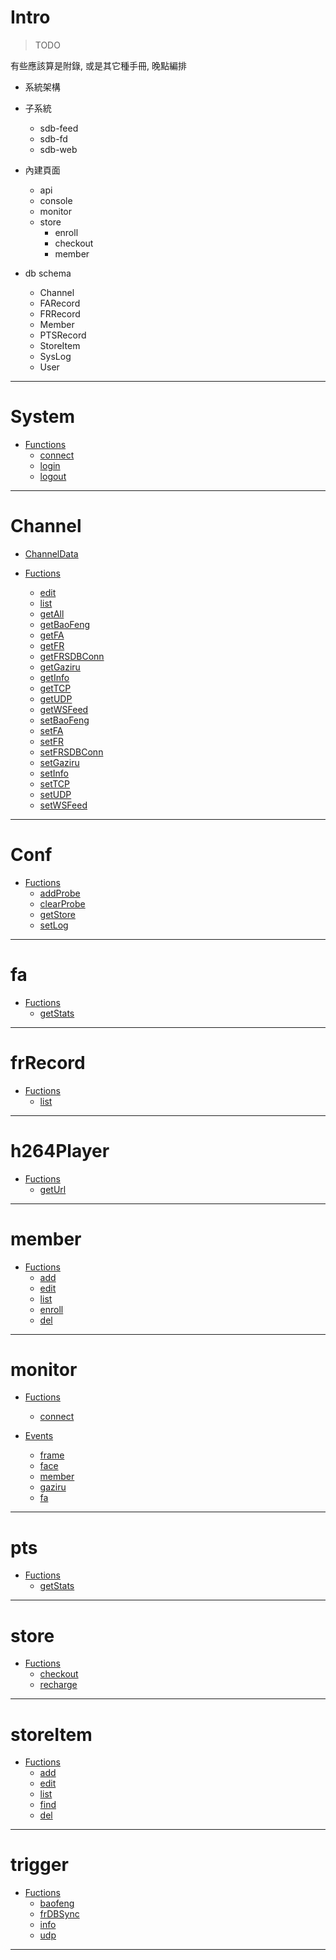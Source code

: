 
# Intro

> TODO

有些應該算是附錄, 或是其它種手冊, 晚點編排

- 系統架構

- 子系統
  - sdb-feed
  - sdb-fd
  - sdb-web

- 內建頁面
  - api
  - console
  - monitor
  - store
    - enroll
    - checkout
    - member

- db schema
  - Channel
  - FARecord
  - FRRecord
  - Member
  - PTSRecord
  - StoreItem
  - SysLog
  - User

---

# System

- [Functions](https://github.com/Org08/sdb-nexus/blob/master/docs/API/SrAPI/System.md)
  - [connect](https://github.com/Org08/sdb-nexus/blob/master/docs/API/SrAPI/System.md#connect)
  - [login](https://github.com/Org08/sdb-nexus/blob/master/docs/API/SrAPI/System.md#login)
  - [logout](https://github.com/Org08/sdb-nexus/blob/master/docs/API/SrAPI/System.md#logout)

---

# Channel

- [ChannelData](https://github.com/Org08/sdb-nexus/blob/master/docs/API/SrAPI/ChannelData.md)

- [Fuctions](https://github.com/Org08/sdb-nexus/blob/master/docs/API/SrAPI/Channel.md)
  - [edit](https://github.com/Org08/sdb-nexus/blob/master/docs/API/SrAPI/Channel.md#edit)
  - [list](https://github.com/Org08/sdb-nexus/blob/master/docs/API/SrAPI/Channel.md#list)
  - [getAll](https://github.com/Org08/sdb-nexus/blob/master/docs/API/SrAPI/Channel.md#getAll)
  - [getBaoFeng](https://github.com/Org08/sdb-nexus/blob/master/docs/API/SrAPI/Channel.md#getBaoFeng)
  - [getFA](https://github.com/Org08/sdb-nexus/blob/master/docs/API/SrAPI/Channel.md#getFA)
  - [getFR](https://github.com/Org08/sdb-nexus/blob/master/docs/API/SrAPI/Channel.md#getFR)
  - [getFRSDBConn](https://github.com/Org08/sdb-nexus/blob/master/docs/API/SrAPI/Channel.md#getFRSDBConn)
  - [getGaziru](https://github.com/Org08/sdb-nexus/blob/master/docs/API/SrAPI/Channel.md#getGaziru)
  - [getInfo](https://github.com/Org08/sdb-nexus/blob/master/docs/API/SrAPI/Channel.md#getInfo)
  - [getTCP](https://github.com/Org08/sdb-nexus/blob/master/docs/API/SrAPI/Channel.md#getTCP)
  - [getUDP](https://github.com/Org08/sdb-nexus/blob/master/docs/API/SrAPI/Channel.md#getUDP)
  - [getWSFeed](https://github.com/Org08/sdb-nexus/blob/master/docs/API/SrAPI/Channel.md#getWSFeed)
  - [setBaoFeng](https://github.com/Org08/sdb-nexus/blob/master/docs/API/SrAPI/Channel.md#setBaoFeng)
  - [setFA](https://github.com/Org08/sdb-nexus/blob/master/docs/API/SrAPI/Channel.md#setFA)
  - [setFR](https://github.com/Org08/sdb-nexus/blob/master/docs/API/SrAPI/Channel.md#setFR)
  - [setFRSDBConn](https://github.com/Org08/sdb-nexus/blob/master/docs/API/SrAPI/Channel.md#setFRSDBConn)
  - [setGaziru](https://github.com/Org08/sdb-nexus/blob/master/docs/API/SrAPI/Channel.md#setGaziru)
  - [setInfo](https://github.com/Org08/sdb-nexus/blob/master/docs/API/SrAPI/Channel.md#setInfo)
  - [setTCP](https://github.com/Org08/sdb-nexus/blob/master/docs/API/SrAPI/Channel.md#setTCP)
  - [setUDP](https://github.com/Org08/sdb-nexus/blob/master/docs/API/SrAPI/Channel.md#setUDP)
  - [setWSFeed](https://github.com/Org08/sdb-nexus/blob/master/docs/API/SrAPI/Channel.md#setWSFeed)

---

# Conf

- [Fuctions](https://github.com/Org08/sdb-nexus/blob/master/docs/API/SrAPI/Conf.md)
  - [addProbe](https://github.com/Org08/sdb-nexus/blob/master/docs/API/SrAPI/Conf.md#addProbe)
  - [clearProbe](https://github.com/Org08/sdb-nexus/blob/master/docs/API/SrAPI/Conf.md#clearProbe)
  - [getStore](https://github.com/Org08/sdb-nexus/blob/master/docs/API/SrAPI/Conf.md#getStore)
  - [setLog](https://github.com/Org08/sdb-nexus/blob/master/docs/API/SrAPI/Conf.md#setLog)

---

# fa

- [Fuctions](https://github.com/Org08/sdb-nexus/blob/master/docs/API/SrAPI/FA.md)
  - [getStats](https://github.com/Org08/sdb-nexus/blob/master/docs/API/SrAPI/FA.md#getStats)

---

# frRecord

- [Fuctions](https://github.com/Org08/sdb-nexus/blob/master/docs/API/SrAPI/FRRecord.md)
  - [list](https://github.com/Org08/sdb-nexus/blob/master/docs/API/SrAPI/FRRecord.md#list)

---

# h264Player

- [Fuctions](https://github.com/Org08/sdb-nexus/blob/master/docs/API/SrAPI/H264Player.md)
  - [getUrl](https://github.com/Org08/sdb-nexus/blob/master/docs/API/SrAPI/H264Player.md#getUrl)

---

# member

- [Fuctions](https://github.com/Org08/sdb-nexus/blob/master/docs/API/SrAPI/Member.md)
  - [add](https://github.com/Org08/sdb-nexus/blob/master/docs/API/SrAPI/Member.md#add)
  - [edit](https://github.com/Org08/sdb-nexus/blob/master/docs/API/SrAPI/Member.md#edit)
  - [list](https://github.com/Org08/sdb-nexus/blob/master/docs/API/SrAPI/Member.md#list)
  - [enroll](https://github.com/Org08/sdb-nexus/blob/master/docs/API/SrAPI/Member.md#enroll)
  - [del](https://github.com/Org08/sdb-nexus/blob/master/docs/API/SrAPI/Member.md#del)

---

# monitor

- [Fuctions](https://github.com/Org08/sdb-nexus/blob/master/docs/API/SrAPI/Monitor.md)
  - [connect](https://github.com/Org08/sdb-nexus/blob/master/docs/API/SrAPI/Monitor.md#connect)

- [Events](https://github.com/Org08/sdb-nexus/blob/master/docs/API/SrAPI/Monitor.md#events)
  - [frame](https://github.com/Org08/sdb-nexus/blob/master/docs/API/SrAPI/Monitor.md#frame)
  - [face](https://github.com/Org08/sdb-nexus/blob/master/docs/API/SrAPI/Monitor.md#face)
  - [member](https://github.com/Org08/sdb-nexus/blob/master/docs/API/SrAPI/MembMonitorer.md#member)
  - [gaziru](https://github.com/Org08/sdb-nexus/blob/master/docs/API/SrAPI/Monitor.md#gaziru)
  - [fa](https://github.com/Org08/sdb-nexus/blob/master/docs/API/SrAPI/Monitor.md#fa)

---

# pts

- [Fuctions](https://github.com/Org08/sdb-nexus/blob/master/docs/API/SrAPI/PTS.md)
  - [getStats](https://github.com/Org08/sdb-nexus/blob/master/docs/API/SrAPI/PTS.md#getStats)

---

# store

- [Fuctions](https://github.com/Org08/sdb-nexus/blob/master/docs/API/SrAPI/Store.md)
  - [checkout](https://github.com/Org08/sdb-nexus/blob/master/docs/API/SrAPI/Store.md#checkout)
  - [recharge](https://github.com/Org08/sdb-nexus/blob/master/docs/API/SrAPI/Store.md#recharge)

---

# storeItem

- [Fuctions](https://github.com/Org08/sdb-nexus/blob/master/docs/API/SrAPI/StoreItem.md)
  - [add](https://github.com/Org08/sdb-nexus/blob/master/docs/API/SrAPI/StoreItem.md#add)
  - [edit](https://github.com/Org08/sdb-nexus/blob/master/docs/API/SrAPI/StoreItem.md#edit)
  - [list](https://github.com/Org08/sdb-nexus/blob/master/docs/API/SrAPI/StoreItem.md#list)
  - [find](https://github.com/Org08/sdb-nexus/blob/master/docs/API/SrAPI/StoreItem.md#find)
  - [del](https://github.com/Org08/sdb-nexus/blob/master/docs/API/SrAPI/StoreItem.md#del)

---

# trigger

- [Fuctions](https://github.com/Org08/sdb-nexus/blob/master/docs/API/SrAPI/Trigger.md)
  - [baofeng](https://github.com/Org08/sdb-nexus/blob/master/docs/API/SrAPI/Trigger.md#baofeng)
  - [frDBSync](https://github.com/Org08/sdb-nexus/blob/master/docs/API/SrAPI/Trigger.md#frsdbsync)
  - [info](https://github.com/Org08/sdb-nexus/blob/master/docs/API/SrAPI/Trigger.md#info)
  - [udp](https://github.com/Org08/sdb-nexus/blob/master/docs/API/SrAPI/Trigger.md#udp)

---
